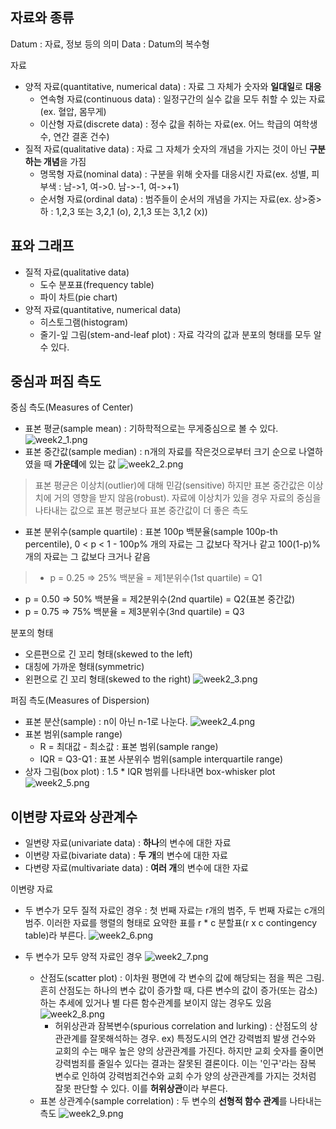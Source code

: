## 자료와 종류

Datum : 자료, 정보 등의 의미
Data : Datum의 복수형

자료
- 양적 자료(quantitative, numerical data) : 자료 그 자체가 숫자와 **일대일**로 **대응**
  - 연속형 자료(continuous data) : 일정구간의 실수 값을 모두 취할 수 있는 자료(ex. 혈압, 몸무게)
  - 이산형 자료(discrete data) : 정수 값을 취하는 자료(ex. 어느 학급의 여학생 수, 연간 결혼 건수)
- 질적 자료(qualitative data) : 자료 그 자체가 숫자의 개념을 가지는 것이 아닌 **구분하는 개념**을 가짐
  - 명목형 자료(nominal data) : 구분을 위해 숫자를 대응시킨 자료(ex. 성별, 피부색 : 남->1, 여->0. 남->-1, 여->+1)
  - 순서형 자료(ordinal data) : 범주들이 순서의 개념을 가지는 자료(ex. 상>중>하 : 1,2,3 또는 3,2,1 (o), 2,1,3 또는 3,1,2 (x))

## 표와 그래프

- 질적 자료(qualitative data)
  - 도수 분포표(frequency table)
  - 파이 차트(pie chart)
- 양적 자료(quantitative, numerical data)
  - 히스토그램(histogram)
  - 줄기-잎 그림(stem-and-leaf plot) : 자료 각각의 값과 분포의 형태를 모두 알 수 있다.

## 중심과 퍼짐 측도

중심 측도(Measures of Center)
- 표본 평균(sample mean) : 기하학적으로는 무게중심으로 볼 수 있다.
![week2_1.png](images/week2_1.png)
- 표본 중간값(sample median) : n개의 자료를 작은것으로부터 크기 순으로 나열하였을 때 **가운데**에 있는 값
![week2_2.png](images/week2_2.png)
 > 표본 평균은 이상치(outlier)에 대해 민감(sensitive) 하지만 표본 중간값은 이상치에 거의 영향을 받지 않음(robust). 자료에 이상치가 있을 경우 자료의 중심을 나타내는 값으로 표본 평균보다 표본 중간값이 더 좋은 측도
- 표본 분위수(sample quartile) : 표본 100p 백분율(sample 100p-th percentile), 0 < p < 1 - 100p% 개의 자료는 그 값보다 작거나 같고 100(1-p)% 개의 자료는 그 값보다 크거나 같음
 > - p = 0.25 => 25% 백분율 = 제1분위수(1st quartile) = Q1
 - p = 0.50 => 50% 백분율 = 제2분위수(2nd quartile) = Q2(표본 중간값)
 - p = 0.75 => 75% 백분율 = 제3분위수(3nd quartile) = Q3    

분포의 형태
- 오른편으로 긴 꼬리 형태(skewed to the left)
- 대칭에 가까운 형태(symmetric)
- 왼편으로 긴 꼬리 형태(skewed to the right)
![week2_3.png](images/week2_3.png)

퍼짐 측도(Measures of Dispersion)
- 표본 분산(sample) : n이 아닌 n-1로 나눈다.
![week2_4.png](images/week2_4.png)
- 표본 범위(sample range)
  - R = 최대값 - 최소값 : 표본 범위(sample range)    
  - IQR = Q3-Q1 : 표본 사분위수 범위(sample interquartile range)
- 상자 그림(box plot) : 1.5 * IQR 범위를 나타내면 box-whisker plot
![week2_5.png](images/week2_5.png)

## 이변량 자료와 상관계수

- 일변량 자료(univariate data) : **하나**의 변수에 대한 자료
- 이변량 자료(bivariate data) : **두 개**의 변수에 대한 자료
- 다변량 자료(multivariate data) : **여러 개**의 변수에 대한 자료

이변량 자료
- 두 변수가 모두 질적 자료인 경우 : 첫 번째 자료는 r개의 범주, 두 번째 자료는 c개의 범주. 이러한 자료를 행렬의 형태로 요약한 표를 r * c 분할표(r x c contingency table)라 부른다.
![week2_6.png](images/week2_6.png)

- 두 변수가 모두 양적 자료인 경우
![week2_7.png](images/week2_7.png)
  - 산점도(scatter plot) : 이차원 평면에 각 변수의 값에 해당되는 점을 찍은 그림. 흔히 산점도는 하나의 변수 값이 증가할 때, 다른 변수의 값이 증가(또는 감소)하는 추세에 있거나 별 다른 함수관계를 보이지 않는 경우도 있음
  ![week2_8.png](images/week2_8.png)
    - 허위상관과 잠복변수(spurious correlation and lurking) : 산점도의 상관관계를 잘못해석하는 경우. ex) 특정도시의 연간 강력범죄 발생 건수와 교회의 수는 매우 높은 양의 상관관계를 가진다. 하지만 교회 숫자를 줄이면 강력범죄를 줄일수 있다는 결과는 잘못된 결론이다. 이는 '인구'라는 잠복 변수로 인하여 강력범죄건수와 교회 수가 양의 상관관계를 가지는 것처럼 잘못 판단할 수 있다. 이를 **허위상관**이라 부른다.
  - 표본 상관계수(sample correlation) : 두 변수의 **선형적 함수 관계**를 나타내는 측도
  ![week2_9.png](images/week2_9.png)
